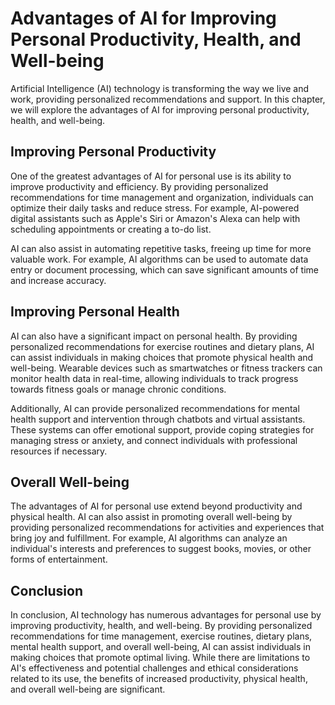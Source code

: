 Advantages of AI for Improving Personal Productivity, Health, and Well-being
=====================================================================================================================================

Artificial Intelligence (AI) technology is transforming the way we live and work, providing personalized recommendations and support. In this chapter, we will explore the advantages of AI for improving personal productivity, health, and well-being.

Improving Personal Productivity
-------------------------------

One of the greatest advantages of AI for personal use is its ability to improve productivity and efficiency. By providing personalized recommendations for time management and organization, individuals can optimize their daily tasks and reduce stress. For example, AI-powered digital assistants such as Apple's Siri or Amazon's Alexa can help with scheduling appointments or creating a to-do list.

AI can also assist in automating repetitive tasks, freeing up time for more valuable work. For example, AI algorithms can be used to automate data entry or document processing, which can save significant amounts of time and increase accuracy.

Improving Personal Health
-------------------------

AI can also have a significant impact on personal health. By providing personalized recommendations for exercise routines and dietary plans, AI can assist individuals in making choices that promote physical health and well-being. Wearable devices such as smartwatches or fitness trackers can monitor health data in real-time, allowing individuals to track progress towards fitness goals or manage chronic conditions.

Additionally, AI can provide personalized recommendations for mental health support and intervention through chatbots and virtual assistants. These systems can offer emotional support, provide coping strategies for managing stress or anxiety, and connect individuals with professional resources if necessary.

Overall Well-being
------------------

The advantages of AI for personal use extend beyond productivity and physical health. AI can also assist in promoting overall well-being by providing personalized recommendations for activities and experiences that bring joy and fulfillment. For example, AI algorithms can analyze an individual's interests and preferences to suggest books, movies, or other forms of entertainment.

Conclusion
----------

In conclusion, AI technology has numerous advantages for personal use by improving productivity, health, and well-being. By providing personalized recommendations for time management, exercise routines, dietary plans, mental health support, and overall well-being, AI can assist individuals in making choices that promote optimal living. While there are limitations to AI's effectiveness and potential challenges and ethical considerations related to its use, the benefits of increased productivity, physical health, and overall well-being are significant.
